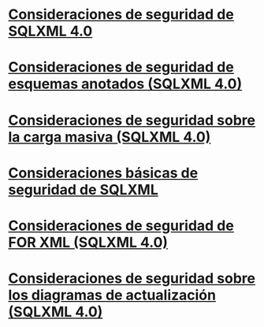 # [Consideraciones de seguridad de SQLXML 4.0](sqlxml-4-0-security-considerations.md)

# [Consideraciones de seguridad de esquemas anotados (SQLXML 4.0)](annotated-schema-security-considerations-sqlxml-4-0.md)
# [Consideraciones de seguridad sobre la carga masiva (SQLXML 4.0)](bulk-load-security-considerations-sqlxml-4-0.md)
# [Consideraciones básicas de seguridad de SQLXML](core-sqlxml-security-considerations.md)
# [Consideraciones de seguridad de FOR XML (SQLXML 4.0)](for-xml-security-considerations-sqlxml-4-0.md)
# [Consideraciones de seguridad sobre los diagramas de actualización (SQLXML 4.0)](updategram-security-considerations-sqlxml-4-0.md)
